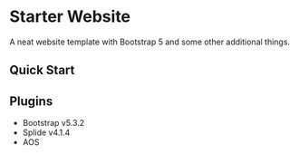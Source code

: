 # Starter Website
A neat website template with Bootstrap 5 and some other additional things.

## Quick Start

## Plugins
- Bootstrap v5.3.2
- Splide v4.1.4
- AOS
